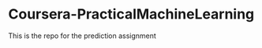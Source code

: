 Coursera-PracticalMachineLearning
=================================

This is the repo for the prediction assignment
